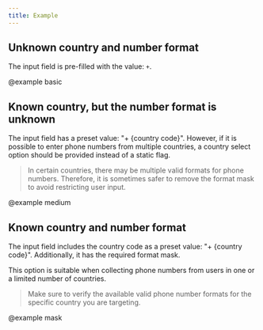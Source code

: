 ```yaml
---
title: Example
---
```


## Unknown country and number format

The input field is pre-filled with the value: `+`.

@example basic

## Known country, but the number format is unknown

The input field has a preset value: "+ {country code}". However, if it is possible to enter phone numbers from multiple countries, a country select option should be provided instead of a static flag.

> In certain countries, there may be multiple valid formats for phone numbers. Therefore, it is sometimes safer to remove the format mask to avoid restricting user input.

@example medium

## Known country and number format

The input field includes the country code as a preset value: "+ {country code}". Additionally, it has the required format mask.

This option is suitable when collecting phone numbers from users in one or a limited number of countries.

> Make sure to verify the available valid phone number formats for the specific country you are targeting.

@example mask
